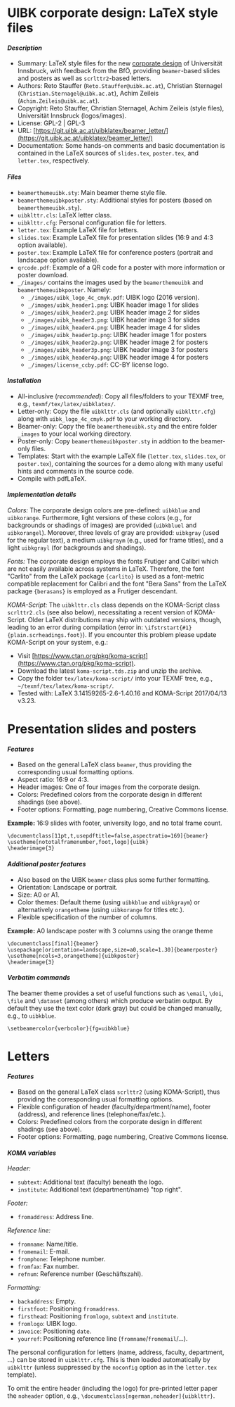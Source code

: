 UIBK corporate design: LaTeX style files
========================================

#### _Description_

* Summary: LaTeX style files for the new [corporate design](https://www.uibk.ac.at/public-relations/intranet/)
  of Universität Innsbruck, with feedback from the BfÖ, providing `beamer`-based slides and posters as well
  as `scrlttr2`-based letters.
* Authors: Reto Stauffer (`Reto.Stauffer@uibk.ac.at`), Christian Sternagel (`Christian.Sternagel@uibk.ac.at`), Achim Zeileis (`Achim.Zeileis@uibk.ac.at`).
* Copyright: Reto Stauffer, Christian Sternagel, Achim Zeileis (style files), Universität Innsbruck (logos/images).
* License: GPL-2 | GPL-3
* URL: [https://git.uibk.ac.at/uibklatex/beamer_letter/](https://git.uibk.ac.at/uibklatex/beamer_letter/)
* Documentation: Some hands-on comments and basic documentation is contained in the LaTeX sources of
  `slides.tex`, `poster.tex`, and `letter.tex`, respectively.


#### _Files_

* `beamerthemeuibk.sty`: Main beamer theme style file.
* `beamerthemeuibkposter.sty`: Additional styles for posters (based on `beamerthemeuibk.sty`).
* `uibklttr.cls`: LaTeX letter class.
* `uibklttr.cfg`: Personal configuration file for letters.
* `letter.tex`: Example LaTeX file for letters.
* `slides.tex`: Example LaTeX file for presentation slides (16:9 and 4:3 option available).
* `poster.tex`: Example LaTeX file for conference posters (portrait and landscape option available). 
* `qrcode.pdf`: Example of a QR code for a poster with more information or poster download.
*  `_/images/` contains the images used by the `beamerthemeuibk` and `beamerthemeuibkposter`. Namely:
   * `_/images/uibk_logo_4c_cmyk.pdf`: UIBK logo (2016 version).
   * `_/images/uibk_header1.png`: UIBK header image 1 for slides
   * `_/images/uibk_header2.png`: UIBK header image 2 for slides
   * `_/images/uibk_header3.png`: UIBK header image 3 for slides
   * `_/images/uibk_header4.png`: UIBK header image 4 for slides 
   * `_/images/uibk_header1p.png`: UIBK header image 1 for posters 
   * `_/images/uibk_header2p.png`: UIBK header image 2 for posters
   * `_/images/uibk_header3p.png`: UIBK header image 3 for posters
   * `_/images/uibk_header4p.png`: UIBK header image 4 for posters
   * `_/images/license_ccby.pdf`: CC-BY license logo.


#### _Installation_

* All-inclusive (_recommended_): Copy all files/folders to your TEXMF tree, e.g., `texmf/tex/latex/uibklatex/`.
* Letter-only: Copy the file `uibklttr.cls` (and optionally `uibklttr.cfg`) along with `uibk_logo_4c_cmyk.pdf` to your working directory.
* Beamer-only: Copy the file `beamerthemeuibk.sty` and the entire folder `_images` to your local working directory.
* Poster-only: Copy `beamerthemeuibkposter.sty` in addtion to the beamer-only files.
* Templates: Start with the example LaTeX file (`letter.tex`, `slides.tex`, or `poster.tex`),
  containing the sources for a demo along with many useful hints and comments in the source code.
* Compile with pdfLaTeX.


#### _Implementation details_

_Colors:_ The corporate design colors are pre-defined: `uibkblue` and `uibkorange`. Furthermore,
light versions of these colors (e.g., for backgrounds or shadings of images) are provided
(`uibkbluel` and `uibkorangel`). Moreover, three levels of gray are provided: `uibkgray`
(used for the regular text), a medium `uibkgraym` (e.g., used for frame titles), and a light
`uibkgrayl` (for backgrounds and shadings).

_Fonts:_ The corporate design employs the fonts Frutiger and Calibri which are not easily available
across systems in LaTeX. Therefore, the font "Carlito" from the LaTeX package `{carlito}`
is used as a font-metric compatible replacement for Calibri and the font "Bera Sans"
from the LaTeX package `{berasans}` is employed as a Frutiger descendant.

_KOMA-Script:_ The `uibklttr.cls` class depends on the KOMA-Script class
`scrlttr2.cls` (see also below), necessitating a recent version of KOMA-Script. Older LaTeX
distributions may ship with outdated versions, though, leading to an error during compilation
(error in: `\ifstrstart{#1}{plain.scrheadings.foot}`). If you encounter this problem please
update KOMA-Script on your system, e.g.:

* Visit [https://www.ctan.org/pkg/koma-script](https://www.ctan.org/pkg/koma-script).
* Download the latest `koma-script.tds.zip` and unzip the archive.
* Copy the folder `tex/latex/koma-script/` into your TEXMF tree, e.g., `~/texmf/tex/latex/koma-script/`.
* Tested with: LaTeX 3.14159265-2.6-1.40.16 and KOMA-Script 2017/04/13 v3.23.


Presentation slides and posters
===============================

#### _Features_

* Based on the general LaTeX class `beamer`,
  thus providing the corresponding usual formatting options.
* Aspect ratio: 16:9 or 4:3.
* Header images: One of four images from the corporate design.
* Colors: Predefined colors from the corporate design in different shadings (see above).
* Footer options: Formatting, page numbering, Creative Commons license.

**Example:** 16:9 slides with footer, university logo, and no total frame count.

    \documentclass[11pt,t,usepdftitle=false,aspectratio=169]{beamer}
    \usetheme[nototalframenumber,foot,logo]{uibk}
    \headerimage{3}


#### _Additional poster features_

* Also based on the UIBK `beamer` class plus some further formatting.
* Orientation: Landscape or portrait.
* Size: A0 or A1.
* Color themes: Default theme (using `uibkblue` and `uibkgraym`) or
  alternatively `orangetheme` (using `uibkorange` for titles etc.).
* Flexible specification of the number of columns.

**Example:** A0 landscape poster with 3 columns using the orange theme

    \documentclass[final]{beamer}
    \usepackage[orientation=landscape,size=a0,scale=1.30]{beamerposter}
    \usetheme[ncols=3,orangetheme]{uibkposter}
    \headerimage{3}


#### _Verbatim commands_

The beamer theme provides a set of useful functions such as `\email`, `\doi`,
`\file` and `\dataset` (among others) which produce verbatim output. By default
they use the text color (dark gray) but could be changed manually, e.g., to `uibkblue`.

    \setbeamercolor{verbcolor}{fg=uibkblue}


Letters
=======

#### _Features_

* Based on the general LaTeX class `scrlttr2` (using KOMA-Script), thus providing the corresponding usual formatting options.
* Flexible configuration of header (faculty/department/name), footer (address), and reference lines (telephone/fax/etc.).
* Colors: Predefined colors from the corporate design in different shadings (see above).
* Footer options: Formatting, page numbering, Creative Commons license.

#### _KOMA variables_

_Header:_

* `subtext`: Additional text (faculty) beneath the logo.
* `institute`: Additional text (department/name) "top right".

_Footer:_

* `fromaddress`: Address line.

_Reference line:_

* `fromname`: Name/title.
* `fromemail`: E-mail.
* `fromphone`: Telephone number.
* `fromfax`: Fax number.
* `refnum`: Reference number (Geschäftszahl).

_Formatting:_

* `backaddress`: Empty.
* `firstfoot`: Positioning `fromaddress`.
* `firsthead`: Positioning `fromlogo`, `subtext` and `institute`.
* `fromlogo`: UIBK logo.
* `invoice`: Positioning `date`.
* `yourref`: Positioning reference line (`fromname`/`fromemail`/...).

The personal configuration for letters (name, address, faculty, department, ...)
can be stored in `uibklttr.cfg`. This is then loaded automatically by `uibklttr`
(unless suppressed by the `noconfig` option as in the `letter.tex` template).

To omit the entire header (including the logo) for pre-printed letter paper
the `noheader` option, e.g., `\documentclass[ngerman,noheader]{uibklttr}`.

